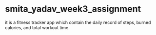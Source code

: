 # smita_yadav_week3_assignment
it is a fitness tracker app which contain the daily record of steps, burned calories, and total workout time.
